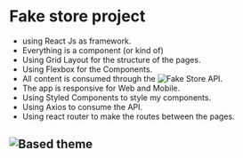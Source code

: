 # Fake store project


- using React Js as framework.
- Everything is a component (or kind of)
- Using Grid Layout for the structure of the pages.
- Using Flexbox for the Components.
- All content is consumed through the ![Fake Store API](https://fakestoreapi.com/).
- The app is responsive for Web and Mobile.
- Using Styled Components to style my components.
- Using Axios to consume the API.
- Using react router to make the routes between the pages.

## ![Based theme](https://www.behance.net/gallery/146959827/SOLMAR-E-Commerce-redesign?tracking_source=search_projects%7Cstore)